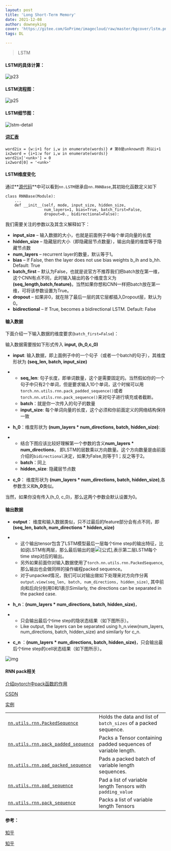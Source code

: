 ```yaml
---
layout: post
title: 'Long Short-Term Memory'
date: 2021-12-08
author: downeyking
cover: 'https://gitee.com/GoPrime/imagecloud/raw/master/bgcover/lstm.png'
tags: DL

---
```


> LSTM


#### LSTM的具体计算：

![p23](https://gitee.com/GoPrime/imagecloud/raw/master/img/p23.png)

#### LSTM流程图：

![p25](https://gitee.com/GoPrime/imagecloud/raw/master/img/p25.png)

#### LSTM细节图：

![lstm-detail](https://gitee.com/GoPrime/imagecloud/raw/master/img/lstm-detail.jpg)

#### [词汇表](https://www.cnblogs.com/douzujun/p/13429912.html#_label0)

```
word2ix = {w:i+1 for i,w in enumerate(words)} # 第0是unknown的 所以i+1
ix2word = {i+1:w for i,w in enumerate(words)}
word2ix['<unk>'] = 0
ix2word[0] = '<unk>'
```

#### LSTM维度变化

通过**[源代码](https://pytorch.org/docs/stable/_modules/torch/nn/modules/rnn.html#LSTM)**中可以看到`nn.LSTM`继承自`nn.RNNBase`,其初始化函数定义如下

```text
class RNNBase(Module):
	...
    def __init__(self, mode, input_size, hidden_size,
                 num_layers=1, bias=True, batch_first=False,
                 dropout=0., bidirectional=False):
```

我们需要关注的参数以及其含义解释如下：

- **input_size** – 输入数据的大小，也就是前面例子中每个单词向量的长度
- **hidden_size** – 隐藏层的大小（即隐藏层节点数量），输出向量的维度等于隐藏节点数
- **num_layers** – recurrent layer的数量，默认等于1。
- **bias** – If False, then the layer does not use bias weights b_ih and b_hh. Default: True
- **batch_first** – 默认为False，也就是说官方不推荐我们把batch放在第一维，这个CNN有点不同，此时输入输出的各个维度含义为 **(seq_length,batch,feature)**。当然如果你想和CNN一样把batch放在第一维，可将该参数设置为True。
- **dropout** – 如果非0，就在除了最后一层的其它层都插入Dropout层，默认为0。
- **bidirectional** – If True, becomes a bidirectional LSTM. Default: False

#### **输入数据**

下面介绍一下输入数据的维度要求(`batch_first=False`)：

输入数据需要按如下形式传入 **input, (h_0,c_0)**

- **input**: 输入数据，即上面例子中的一个句子（或者一个batch的句子），其维度形状为 **(seq_len, batch, input_size)**

- - **seq_len**: 句子长度，即单词数量，这个是需要固定的。当然假如你的一个句子中只有2个单词，但是要求输入10个单词，这个时候可以用`torch.nn.utils.rnn.pack_padded_sequence()`或者`torch.nn.utils.rnn.pack_sequence()`来对句子进行填充或者截断。
  - **batch**：就是你一次传入的句子的数量
  - **input_size**: 每个单词向量的长度，这个必须和你前面定义的网络结构保持一致

- **h_0**：维度形状为 **(num_layers \* num_directions, batch, hidden_size)**:

- - 结合下图应该比较好理解第一个参数的含义**num_layers \* num_directions**， 即LSTM的层数乘以方向数量。这个方向数量是由前面介绍的`bidirectional`决定，如果为False,则等于1；反之等于2。
  - **batch**：同上
  - **hidden_size**: 隐藏层节点数

- **c_0**： 维度形状为 **(num_layers \* num_directions, batch, hidden_size)**,各参数含义和**h_0**类似。

当然，如果你没有传入(h_0, c_0)，那么这两个参数会默认设置为0。

#### **输出数据**

- **output**： 维度和输入数据类似，只不过最后的feature部分会有点不同，即 **(seq_len, batch, num_directions \* hidden_size)**

- - 这个输出tensor包含了LSTM模型最后一层每个time step的输出特征，比如说LSTM有两层，那么最后输出的是![[公式]](https://www.zhihu.com/equation?tex=%5Bh%5E1_0%2Ch%5E1_1%2C...%2Ch%5E1_l%5D),表示第二层LSTM每个time step对应的输出。
  - 另外如果前面你对输入数据使用了`torch.nn.utils.rnn.PackedSequence`,那么输出也会做同样的操作编程packed sequence。
  - 对于unpacked情况，我们可以对输出做如下处理来对方向作分离`output.view(seq_len, batch, num_directions, hidden_size)`, 其中前向和后向分别用0和1表示Similarly, the directions can be separated in the packed case.

- **h_n**：**(num_layers \* num_directions, batch, hidden_size)**，

- - 只会输出最后个time step的隐状态结果（如下图所示）。
  - Like output, the layers can be separated using h_n.view(num_layers, num_directions, batch, hidden_size) and similarly for c_n.

- **c_n** ：**(num_layers \* num_directions, batch, hidden_size)**，只会输出最后个time step的cell状态结果（如下图所示）。

![img](https://i.stack.imgur.com/SjnTl.png)

#### RNN pack相关

[介绍pytorch中pack函数的作用](https://blog.csdn.net/kejizuiqianfang/article/details/100835528#torchnnutilsrnnpad_sequence_28)

[CSDN](https://blog.csdn.net/devil_son1234/article/details/108660887?spm=1001.2101.3001.6650.1&utm_medium=distribute.pc_relevant.none-task-blog-2%7Edefault%7ECTRLIST%7Edefault-1.no_search_link&depth_1-utm_source=distribute.pc_relevant.none-task-blog-2%7Edefault%7ECTRLIST%7Edefault-1.no_search_link)

[实例](https://www.cnblogs.com/picassooo/p/13577527.html)

|                                                              |                                                              |
| ------------------------------------------------------------ | ------------------------------------------------------------ |
| [`nn.utils.rnn.PackedSequence`](https://pytorch.org/docs/stable/generated/torch.nn.utils.rnn.PackedSequence.html#torch.nn.utils.rnn.PackedSequence) | Holds the data and list of `batch_sizes` of a packed sequence. |
| [`nn.utils.rnn.pack_padded_sequence`](https://pytorch.org/docs/stable/generated/torch.nn.utils.rnn.pack_padded_sequence.html#torch.nn.utils.rnn.pack_padded_sequence) | Packs a Tensor containing padded sequences of variable length. |
| [`nn.utils.rnn.pad_packed_sequence`](https://pytorch.org/docs/stable/generated/torch.nn.utils.rnn.pad_packed_sequence.html#torch.nn.utils.rnn.pad_packed_sequence) | Pads a packed batch of variable length sequences.            |
| [`nn.utils.rnn.pad_sequence`](https://pytorch.org/docs/stable/generated/torch.nn.utils.rnn.pad_sequence.html#torch.nn.utils.rnn.pad_sequence) | Pad a list of variable length Tensors with `padding_value`   |
| [`nn.utils.rnn.pack_sequence`](https://pytorch.org/docs/stable/generated/torch.nn.utils.rnn.pack_sequence.html#torch.nn.utils.rnn.pack_sequence) | Packs a list of variable length Tensors                      |



#### 参考：

[知乎](https://zhuanlan.zhihu.com/p/100360301)

[知乎](https://zhuanlan.zhihu.com/p/64527432)

